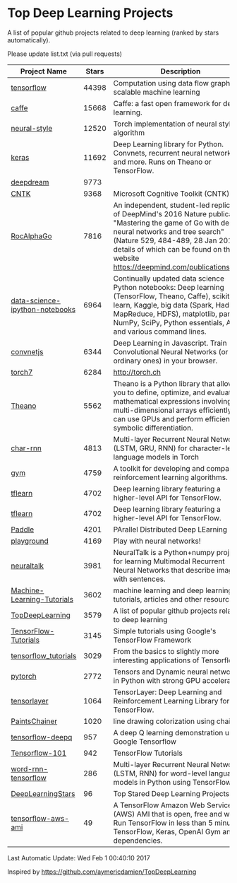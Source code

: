# Top Deep Learning Projects
A list of popular github projects related to deep learning (ranked by stars automatically).

Please update list.txt (via pull requests)

| Project Name| Stars | Description 
| ------- | ------ | ------  
| [tensorflow](https://github.com/tensorflow/tensorflow) | 44398 | Computation using data flow graphs for scalable machine learning |  
| [caffe](https://github.com/BVLC/caffe) | 15668 | Caffe: a fast open framework for deep learning. |  
| [neural-style](https://github.com/jcjohnson/neural-style) | 12520 | Torch implementation of neural style algorithm |  
| [keras](https://github.com/fchollet/keras) | 11692 | Deep Learning library for Python. Convnets, recurrent neural networks, and more. Runs on Theano or TensorFlow. |  
| [deepdream](https://github.com/google/deepdream) | 9773 |  |  
| [CNTK](https://github.com/Microsoft/CNTK) | 9368 | Microsoft Cognitive Toolkit (CNTK) |  
| [RocAlphaGo](https://github.com/Rochester-NRT/RocAlphaGo) | 7816 | An independent, student-led replication of DeepMind's 2016 Nature publication, "Mastering the game of Go with deep neural networks and tree search" (Nature 529, 484-489, 28 Jan 2016), details of which can be found on their website https://deepmind.com/publications.html. |  
| [data-science-ipython-notebooks](https://github.com/donnemartin/data-science-ipython-notebooks) | 6964 | Continually updated data science Python notebooks: Deep learning (TensorFlow, Theano, Caffe), scikit-learn, Kaggle, big data (Spark, Hadoop MapReduce, HDFS), matplotlib, pandas, NumPy, SciPy, Python essentials, AWS, and various command lines. |  
| [convnetjs](https://github.com/karpathy/convnetjs) | 6344 | Deep Learning in Javascript. Train Convolutional Neural Networks (or ordinary ones) in your browser. |  
| [torch7](https://github.com/torch/torch7) | 6284 | http://torch.ch |  
| [Theano](https://github.com/Theano/Theano) | 5562 | Theano is a Python library that allows you to define, optimize, and evaluate mathematical expressions involving multi-dimensional arrays efficiently. It can use GPUs and perform efficient symbolic differentiation. |  
| [char-rnn](https://github.com/karpathy/char-rnn) | 4813 | Multi-layer Recurrent Neural Networks (LSTM, GRU, RNN) for character-level language models in Torch |  
| [gym](https://github.com/openai/gym) | 4759 | A toolkit for developing and comparing reinforcement learning algorithms. |  
| [tflearn](https://github.com/tflearn/tflearn) | 4702 | Deep learning library featuring a higher-level API for TensorFlow. |  
| [tflearn](https://github.com/tflearn/tflearn) | 4702 | Deep learning library featuring a higher-level API for TensorFlow. |  
| [Paddle](https://github.com/PaddlePaddle/Paddle) | 4201 | PArallel Distributed Deep LEarning |  
| [playground](https://github.com/tensorflow/playground) | 4169 | Play with neural networks! |  
| [neuraltalk](https://github.com/karpathy/neuraltalk) | 3981 | NeuralTalk is a Python+numpy project for learning Multimodal Recurrent Neural Networks that describe images with sentences. |  
| [Machine-Learning-Tutorials](https://github.com/ujjwalkarn/Machine-Learning-Tutorials) | 3602 | machine learning and deep learning tutorials, articles and other resources  |  
| [TopDeepLearning](https://github.com/aymericdamien/TopDeepLearning) | 3579 | A list of popular github projects related to deep learning |  
| [TensorFlow-Tutorials](https://github.com/nlintz/TensorFlow-Tutorials) | 3145 | Simple tutorials using Google's TensorFlow Framework |  
| [tensorflow_tutorials](https://github.com/pkmital/tensorflow_tutorials) | 3029 | From the basics to slightly more interesting applications of Tensorflow |  
| [pytorch](https://github.com/pytorch/pytorch) | 2772 | Tensors and Dynamic neural networks in Python  with strong GPU acceleration |  
| [tensorlayer](https://github.com/zsdonghao/tensorlayer) | 1064 | TensorLayer: Deep Learning and Reinforcement Learning Library for TensorFlow. |  
| [PaintsChainer](https://github.com/pfnet/PaintsChainer) | 1020 | line drawing colorization using chainer |  
| [tensorflow-deepq](https://github.com/nivwusquorum/tensorflow-deepq) | 957 | A deep Q learning demonstration using Google Tensorflow |  
| [Tensorflow-101](https://github.com/sjchoi86/Tensorflow-101) | 942 | TensorFlow Tutorials |  
| [word-rnn-tensorflow](https://github.com/hunkim/word-rnn-tensorflow) | 286 | Multi-layer Recurrent Neural Networks (LSTM, RNN) for word-level language models in Python using TensorFlow. |  
| [DeepLearningStars](https://github.com/hunkim/DeepLearningStars) | 96 | Top Stared Deep Learning Projects |  
| [tensorflow-aws-ami](https://github.com/ritchieng/tensorflow-aws-ami) | 49 | A TensorFlow Amazon Web Service (AWS) AMI that is open, free and works. Run TensorFlow in less than 5 minutes. TensorFlow, Keras, OpenAI Gym and all dependencies. |  

Last Automatic Update: Wed Feb  1 00:40:10 2017

Inspired by https://github.com/aymericdamien/TopDeepLearning